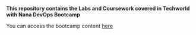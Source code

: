 **This repository contains the Labs and Coursework covered in Techworld with Nana DevOps Bootcamp** 

You can access the bootcamp content [here](https://www.techworld-with-nana.com/devops-bootcamp) 

